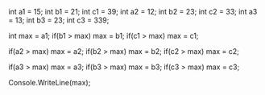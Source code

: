 int a1 = 15;
int b1 = 21;
int c1 = 39;
int a2 = 12;
int b2 = 23;
int c2 = 33;
int a3 = 13;
int b3 = 23;
int c3 = 339;

int max = a1;
if(b1 > max) max = b1;
if(c1 > max) max = c1;

if(a2 > max) max = a2;
if(b2 > max) max = b2;
if(c2 > max) max = c2;

if(a3 > max) max = a3;
if(b3 > max) max = b3;
if(c3 > max) max = c3;

Console.WriteLine(max);